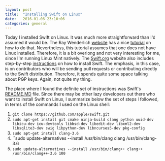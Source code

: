 ```yaml
---
layout: post
title:  "Installing Swift on Linux"
date:   2016-01-06 23:10:06
categories: general
---
```

Today I installed Swift on Linux. It was much more straightforward than I'd assumed it would be. The Ray Wenderlich [website](http://www.raywenderlich.com/) has a nice [tutorial](http://www.raywenderlich.com/122189/introduction-to-open-source-swift-on-linux) on how to do that. Nevertheless, this tutorial assumes that one does not have Linux installed. Therefore, it is a bit overlong and not very interesting for me, since I'm running Linux Mint natively. The [Swift.org](http://www.swift.org) website also includes step-by-step [instructions](https://swift.org/download/#linux) on how to install Swift. The emphasis, in this case, is on contributors who will be sending pull requests or contributing directly to the Swift distribution. Therefore, it spends quite some space talking about PGP keys. Again, not quite my thing. 

The place where I found the definite set of instructions was Swift's [README.MD](https://github.com/apple/swift/blob/master/README.md) file. Since there may be other lazy developers out there who want to install Swift on Linux, I summarize below the set of steps I followed, in terms of the commands I used on the Linux shell:

1. ``git clone https://github.com/apple/swift.git``
2. ``sudo apt-get install git cmake ninja-build clang python uuid-dev libicu-dev icu-devtools libbsd-dev libedit-dev libxml2-dev libsqlite3-dev swig libpython-dev libncurses5-dev pkg-config``
3. ``sudo apt-get install clang-3.6``
4. ``sudo update-alternatives --install /usr/bin/clang clang /usr/bin/clang-3.6 
5. ``sudo update-alternatives --install /usr/bin/clang++ clang++ /usr/bin/clang++-3.6 100``



